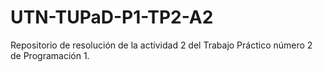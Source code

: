 # UTN-TUPaD-P1-TP2-A2
Repositorio de resolución de la actividad 2 del Trabajo Práctico número 2 de Programación 1.
